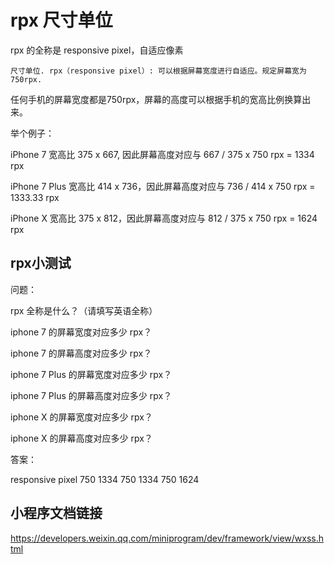 # rpx 尺寸单位

rpx 的全称是 responsive pixel，自适应像素

```
尺寸单位. rpx（responsive pixel）: 可以根据屏幕宽度进行自适应。规定屏幕宽为750rpx.
```

任何手机的屏幕宽度都是750rpx，屏幕的高度可以根据手机的宽高比例换算出来。

举个例子：

iPhone 7 宽高比 375 x 667, 因此屏幕高度对应与 667 / 375 x 750 rpx = 1334 rpx

iPhone 7 Plus 宽高比 414 x 736，因此屏幕高度对应与 736 / 414 x 750 rpx = 1333.33 rpx

iPhone X 宽高比 375 x 812，因此屏幕高度对应与 812 / 375 x 750 rpx = 1624 rpx

## rpx小测试

问题：

rpx 全称是什么？（请填写英语全称）

iphone 7 的屏幕宽度对应多少 rpx？

iphone 7 的屏幕高度对应多少 rpx？

iphone 7 Plus 的屏幕宽度对应多少 rpx？

iphone 7 Plus 的屏幕高度对应多少 rpx？

iphone X 的屏幕宽度对应多少 rpx？

iphone X 的屏幕高度对应多少 rpx？

答案：

responsive pixel
750
1334
750
1334
750
1624

## 小程序文档链接

https://developers.weixin.qq.com/miniprogram/dev/framework/view/wxss.html
